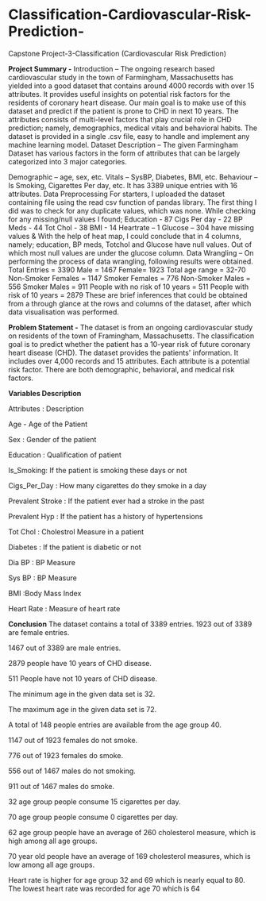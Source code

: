 # Classification-Cardiovascular-Risk-Prediction-
Capstone Project-3-Classification (Cardiovascular Risk Prediction)

**Project Summary -**
Introduction – The ongoing research based cardiovascular study in the town of Farmingham, Massachusetts has yielded into a good dataset that contains around 4000 records with over 15 attributes. It provides useful insights on potential risk factors for the residents of coronary heart disease. Our main goal is to make use of this dataset and predict if the patient is prone to CHD in next 10 years. The attributes consists of multi-level factors that play crucial role in CHD prediction; namely, demographics, medical vitals and behavioral habits. The dataset is provided in a single .csv file, easy to handle and implement any machine learning model. Dataset Description – The given Farmingham Dataset has various factors in the form of attributes that can be largely categorized into 3 major categories.

Demographic – age, sex, etc.
Vitals – SysBP, Diabetes, BMI, etc.
Behaviour – Is Smoking, Cigarettes Per day, etc. It has 3389 unique entries with 16 attributes. Data Preprocessing For starters, I uploaded the dataset containing file using the read csv function of pandas library. The first thing I did was to check for any duplicate values, which was none. While checking for any missing/null values I found;
Education - 87
Cigs Per day - 22
BP Meds - 44
Tot Chol - 38
BMI - 14
Heartrate – 1
Glucose – 304 have missing values & With the help of heat map, I could conclude that in 4 columns, namely; education, BP meds, Totchol and Glucose have null values. Out of which most null values are under the glucose column. Data Wrangling – On performing the process of data wrangling, following results were obtained.
Total Entries = 3390
Male = 1467
Female= 1923
Total age range = 32-70
Non-Smoker Females = 1147
Smoker Females = 776
Non-Smoker Males = 556
Smoker Males = 911
People with no risk of 10 years = 511
People with risk of 10 years = 2879 These are brief inferences that could be obtained from a through glance at the rows and columns of the dataset, after which data visualisation was performed.

**Problem Statement -**
The dataset is from an ongoing cardiovascular study on residents of the town of Framingham, Massachusetts. The classification goal is to predict whether the patient has a 10-year risk of future coronary heart disease (CHD). The dataset provides the patients' information. It includes over 4,000 records and 15 attributes. Each attribute is a potential risk factor. There are both demographic, behavioral, and medical risk factors.

**Variables Description**

Attributes : Description

Age - Age of the Patient

Sex : Gender of the patient

Education : Qualification of patient

Is_Smoking: If the patient is smoking these days or not

Cigs_Per_Day : How many cigarettes do they smoke in a day

Prevalent Stroke : If the patient ever had a stroke in the past

Prevalent Hyp : If the patient has a history of hypertensions

Tot Chol : Cholestrol Measure in a patient

Diabetes : If the patient is diabetic or not

Dia BP : BP Measure

Sys BP : BP Measure

BMI :Body Mass Index

Heart Rate : Measure of heart rate

**Conclusion**
The dataset contains a total of 3389 entries. 1923 out of 3389 are female entries.

1467 out of 3389 are male entries.

2879 people have 10 years of CHD disease.

511 People have not 10 years of CHD disease.

The minimum age in the given data set is 32.

The maximum age in the given data set is 72.

A total of 148 people entries are available from the age group 40.

1147 out of 1923 females do not smoke.

776 out of 1923 females do smoke.

556 out of 1467 males do not smoking.

911 out of 1467 males do smoke.

32 age group people consume 15 cigarettes per day.

70 age group people consume 0 cigarettes per day.

62 age group people have an average of 260 cholesterol measure, which is high among all age groups.

70 year old people have an average of 169 cholesterol measures, which is low among all age groups.

Heart rate is higher for age group 32 and 69 which is nearly equal to 80. The lowest heart rate was recorded for age 70 which is 64
